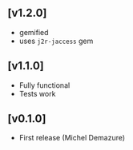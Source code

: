 ## [v1.2.0]
* gemified
* uses `j2r-jaccess` gem

## [v1.1.0]
* Fully functional
* Tests work

## [v0.1.0]
* First release (Michel Demazure)


